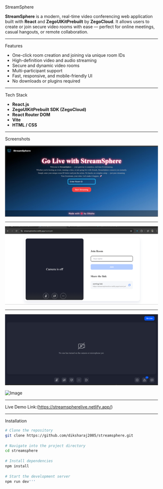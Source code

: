  StreamSphere

**StreamSphere** is a modern, real-time video conferencing web application built with **React** and **ZegoUIKitPrebuilt** by **ZegoCloud**. It allows users to create or join secure video rooms with ease — perfect for online meetings, casual hangouts, or remote collaboration.

---

  Features

- One-click room creation and joining via unique room IDs
- High-definition video and audio streaming
- Secure and dynamic video rooms
- Multi-participant support
- Fast, responsive, and mobile-friendly UI
- No downloads or plugins required

---

 Tech Stack

- **React.js**
- **ZegoUIKitPrebuilt SDK (ZegoCloud)**
- **React Router DOM**
- **Vite**
- **HTML / CSS**




-------

Screenshots

![StreamSphere Preview](src/assets/image.png)


*******************************
![StreamSphere Preview](src/assets/pic2.png)


*******************************
![StreamSphere Preview](src/assets/pic1.png)

<img width="951" height="442" alt="Image" src="https://github.com/user-attachments/assets/340e6702-c380-4a38-aee3-2e26f6205117" />


-------

 Live Demo
Link:(https://streamspherelive.netlify.app/)


----

 Installation

```bash
# Clone the repository
git clone https://github.com/diksharaj2005/streamsphere.git

# Navigate into the project directory
cd streamsphere

# Install dependencies
npm install

# Start the development server
npm run dev'''






